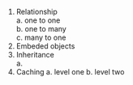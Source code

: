 1. Relationship  
    a. one to one  
    b. one to many  
    c. many to one  
2. Embeded objects  
3. Inheritance  
    a.
4. Caching
    a. level one 
    b. level two
